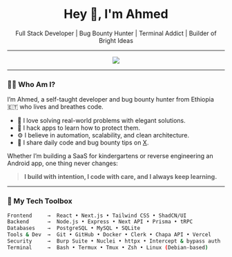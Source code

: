 <h1 align="center">Hey 👋, I'm Ahmed</h1>
<p align="center">Full Stack Developer | Bug Bounty Hunter | Terminal Addict | Builder of Bright Ideas</p>

---

<div align="center">
  <img src="https://readme-typing-svg.herokuapp.com?font=Fira+Code&duration=3000&pause=1000&color=22DAF5&center=true&vCenter=true&multiline=true&width=600&height=100&lines=I+build+apps+that+scale+and+code+that+lasts.;I+break+apps+to+understand+how+they+work.;I+live+in+the+terminal+and+love+clean+code."/>
</div>

---

### 👨‍💻 Who Am I?

I’m Ahmed, a self-taught developer and bug bounty hunter from Ethiopia 🇪🇹 who lives and breathes code.

- 🧠 I love solving real-world problems with elegant solutions.
- 🔐 I hack apps to learn how to protect them.
- ⚙️ I believe in automation, scalability, and clean architecture.
- 🧵 I share daily code and bug bounty tips on [X](https://x.com/ahmed_hacks).

Whether I’m building a SaaS for kindergartens or reverse engineering an Android app, one thing never changes:

> **I build with intention, I code with care, and I always keep learning.**

---

### 🧰 My Tech Toolbox

```bash
Frontend     →  React • Next.js • Tailwind CSS • ShadCN/UI
Backend      →  Node.js • Express • Next API • Prisma • tRPC
Databases    →  PostgreSQL • MySQL • SQLite
Tools & Dev  →  Git • GitHub • Docker • Clerk • Chapa API • Vercel
Security     →  Burp Suite • Nuclei • httpx • Intercept & bypass auth
Terminal     →  Bash • Termux • Tmux • Zsh • Linux (Debian-based)
